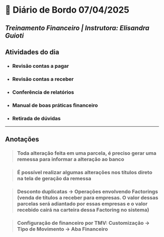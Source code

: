 # 📌 **Diário de Bordo 07/04/2025**
## *Treinamento Financeiro | Instrutora: Elisandra Guioti*

## Atividades do dia

- ### Revisão contas a pagar

- ### Revisão contas a receber

- ### Conferência de relatórios

- ### Manual de boas práticas financeiro

- ### Retirada de dúvidas

---

## Anotações

> ### Toda alteração feita em uma parcela, é preciso gerar uma remessa para informar a alteração ao banco

> ### É possível realizar algumas alterações nos títulos direto na tela de geração da remessa

> ### Desconto duplicatas -> Operações envolvendo Factorings (venda de títulos a receber para empresas. O valor dessas parcelas será adiantado por essas empresas e o valor recebido cairá na carteira dessa Factoring no sistema)

> ### Configuração de financeiro por TMV: Customização -> Tipo de Movimento -> Aba Financeiro